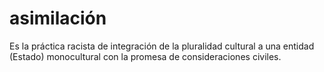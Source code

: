 # asimilación

Es la práctica racista de integración de la pluralidad cultural a una entidad (Estado) monocultural con la promesa de consideraciones civiles.
